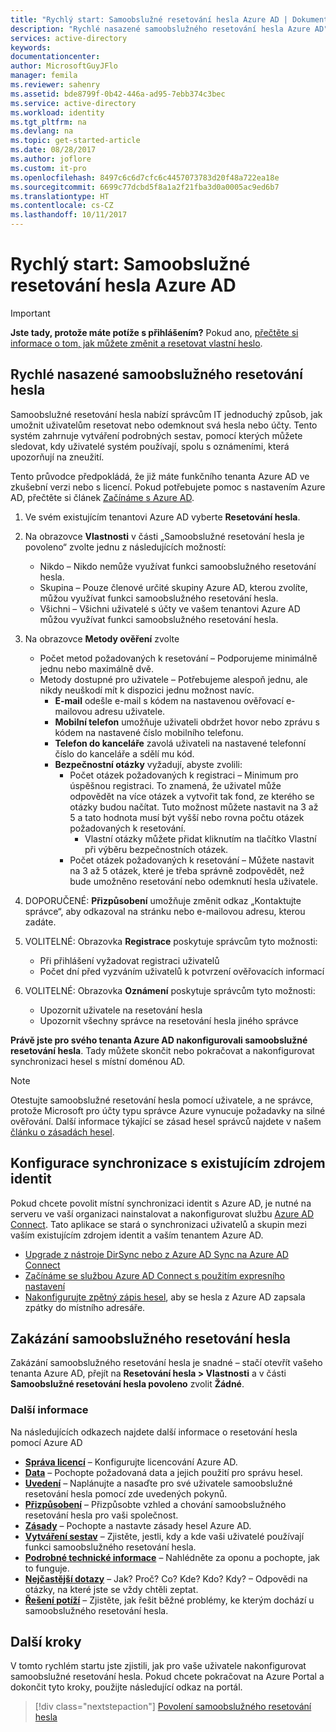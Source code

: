 ```yaml
---
title: "Rychlý start: Samoobslužné resetování hesla Azure AD | Dokumentace Microsoftu"
description: "Rychlé nasazené samoobslužného resetování hesla Azure AD"
services: active-directory
keywords: 
documentationcenter: 
author: MicrosoftGuyJFlo
manager: femila
ms.reviewer: sahenry
ms.assetid: bde8799f-0b42-446a-ad95-7ebb374c3bec
ms.service: active-directory
ms.workload: identity
ms.tgt_pltfrm: na
ms.devlang: na
ms.topic: get-started-article
ms.date: 08/28/2017
ms.author: joflore
ms.custom: it-pro
ms.openlocfilehash: 8497c6c6d7cfc6c4457073783d20f48a722ea18e
ms.sourcegitcommit: 6699c77dcbd5f8a1a2f21fba3d0a0005ac9ed6b7
ms.translationtype: HT
ms.contentlocale: cs-CZ
ms.lasthandoff: 10/11/2017
---
```

# <a name="quickstart-azure-ad-self-service-password-reset"></a>Rychlý start: Samoobslužné resetování hesla Azure AD

> [!IMPORTANT]
> **Jste tady, protože máte potíže s přihlášením?** Pokud ano, [přečtěte si informace o tom, jak můžete změnit a resetovat vlastní heslo](active-directory-passwords-update-your-own-password.md).

## <a name="rapidly-deploy-self-service-password-reset"></a>Rychlé nasazené samoobslužného resetování hesla

Samoobslužné resetování hesla nabízí správcům IT jednoduchý způsob, jak umožnit uživatelům resetovat nebo odemknout svá hesla nebo účty. Tento systém zahrnuje vytváření podrobných sestav, pomocí kterých můžete sledovat, kdy uživatelé systém používají, spolu s oznámeními, která upozorňují na zneužití.

Tento průvodce předpokládá, že již máte funkčního tenanta Azure AD ve zkušební verzi nebo s licencí. Pokud potřebujete pomoc s nastavením Azure AD, přečtěte si článek [Začínáme s Azure AD](https://azure.microsoft.com/trial/get-started-active-directory/).

1. Ve svém existujícím tenantovi Azure AD vyberte **Resetování hesla**.

2. Na obrazovce **Vlastnosti** v části „Samoobslužné resetování hesla je povoleno“ zvolte jednu z následujících možností:
    * Nikdo – Nikdo nemůže využívat funkci samoobslužného resetování hesla.
    * Skupina – Pouze členové určité skupiny Azure AD, kterou zvolíte, můžou využívat funkci samoobslužného resetování hesla.
    * Všichni – Všichni uživatelé s účty ve vašem tenantovi Azure AD můžou využívat funkci samoobslužného resetování hesla.

3. Na obrazovce **Metody ověření** zvolte
    * Počet metod požadovaných k resetování – Podporujeme minimálně jednu nebo maximálně dvě.
    * Metody dostupné pro uživatele – Potřebujeme alespoň jednu, ale nikdy neuškodí mít k dispozici jednu možnost navíc.
        * **E-mail** odešle e-mail s kódem na nastavenou ověřovací e-mailovou adresu uživatele.
        * **Mobilní telefon** umožňuje uživateli obdržet hovor nebo zprávu s kódem na nastavené číslo mobilního telefonu.
        * **Telefon do kanceláře** zavolá uživateli na nastavené telefonní číslo do kanceláře a sdělí mu kód.
        * **Bezpečnostní otázky** vyžadují, abyste zvolili:
            * Počet otázek požadovaných k registraci – Minimum pro úspěšnou registraci. To znamená, že uživatel může odpovědět na více otázek a vytvořit tak fond, ze kterého se otázky budou načítat. Tuto možnost můžete nastavit na 3 až 5 a tato hodnota musí být vyšší nebo rovna počtu otázek požadovaných k resetování.
                * Vlastní otázky můžete přidat kliknutím na tlačítko Vlastní při výběru bezpečnostních otázek.
            * Počet otázek požadovaných k resetování – Můžete nastavit na 3 až 5 otázek, které je třeba správně zodpovědět, než bude umožněno resetování nebo odemknutí hesla uživatele.

4. DOPORUČENÉ: **Přizpůsobení** umožňuje změnit odkaz „Kontaktujte správce“, aby odkazoval na stránku nebo e-mailovou adresu, kterou zadáte.

5. VOLITELNÉ: Obrazovka **Registrace** poskytuje správcům tyto možnosti:
    * Při přihlášení vyžadovat registraci uživatelů
    * Počet dní před vyzváním uživatelů k potvrzení ověřovacích informací

6. VOLITELNÉ: Obrazovka **Oznámení** poskytuje správcům tyto možnosti:
    * Upozornit uživatele na resetování hesla
    * Upozornit všechny správce na resetování hesla jiného správce

**Právě jste pro svého tenanta Azure AD nakonfigurovali samoobslužné resetování hesla**. Tady můžete skončit nebo pokračovat a nakonfigurovat synchronizaci hesel s místní doménou AD.

> [!NOTE]
> Otestujte samoobslužné resetování hesla pomocí uživatele, a ne správce, protože Microsoft pro účty typu správce Azure vynucuje požadavky na silné ověřování. Další informace týkající se zásad hesel správců najdete v našem [článku o zásadách hesel](active-directory-passwords-policy.md#administrator-password-policy-differences).

## <a name="configure-synchronization-to-existing-identity-source"></a>Konfigurace synchronizace s existujícím zdrojem identit

Pokud chcete povolit místní synchronizaci identit s Azure AD, je nutné na serveru ve vaší organizaci nainstalovat a nakonfigurovat službu [Azure AD Connect](./connect/active-directory-aadconnect.md). Tato aplikace se stará o synchronizaci uživatelů a skupin mezi vaším existujícím zdrojem identit a vaším tenantem Azure AD.

* [Upgrade z nástroje DirSync nebo z Azure AD Sync na Azure AD Connect](./connect/active-directory-aadconnect-dirsync-deprecated.md)
* [Začínáme se službou Azure AD Connect s použitím expresního nastavení](./connect/active-directory-aadconnect-get-started-express.md)
* [Nakonfigurujte zpětný zápis hesel](active-directory-passwords-writeback.md#configuring-password-writeback), aby se hesla z Azure AD zapsala zpátky do místního adresáře.

## <a name="disabling-self-service-password-reset"></a>Zakázání samoobslužného resetování hesla

Zakázání samoobslužného resetování hesla je snadné – stačí otevřít vašeho tenanta Azure AD, přejít na **Resetování hesla > Vlastnosti** a v části **Samoobslužné resetování hesla povoleno** zvolit **Žádné**.

### <a name="learn-more"></a>Další informace
Na následujících odkazech najdete další informace o resetování hesla pomocí Azure AD

* [**Správa licencí**](active-directory-passwords-licensing.md) – Konfigurujte licencování Azure AD.
* [**Data**](active-directory-passwords-data.md) – Pochopte požadovaná data a jejich použití pro správu hesel.
* [**Uvedení**](active-directory-passwords-best-practices.md) – Naplánujte a nasaďte pro své uživatele samoobslužné resetování hesla pomocí zde uvedených pokynů.
* [**Přizpůsobení**](active-directory-passwords-customize.md) – Přizpůsobte vzhled a chování samoobslužného resetování hesla pro vaši společnost.
* [**Zásady**](active-directory-passwords-policy.md) – Pochopte a nastavte zásady hesel Azure AD.
* [**Vytváření sestav**](active-directory-passwords-reporting.md) – Zjistěte, jestli, kdy a kde vaši uživatelé používají funkci samoobslužného resetování hesla.
* [**Podrobné technické informace**](active-directory-passwords-how-it-works.md) – Nahlédněte za oponu a pochopte, jak to funguje.
* [**Nejčastější dotazy**](active-directory-passwords-faq.md) – Jak? Proč? Co? Kde? Kdo? Kdy? – Odpovědi na otázky, na které jste se vždy chtěli zeptat.
* [**Řešení potíží**](active-directory-passwords-troubleshoot.md) – Zjistěte, jak řešit běžné problémy, ke kterým dochází u samoobslužného resetování hesla.

## <a name="next-steps"></a>Další kroky

V tomto rychlém startu jste zjistili, jak pro vaše uživatele nakonfigurovat samoobslužné resetování hesla. Pokud chcete pokračovat na Azure Portal a dokončit tyto kroky, použijte následující odkaz na portál.

> [!div class="nextstepaction"]
> [Povolení samoobslužného resetování hesla](https://aad.portal.azure.com/#blade/Microsoft_AAD_IAM/ActiveDirectoryMenuBlade/PasswordReset)

